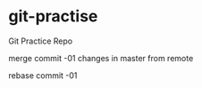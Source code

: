 # git-practise
Git Practice Repo


merge commit -01
changes in master from remote

rebase commit -01
